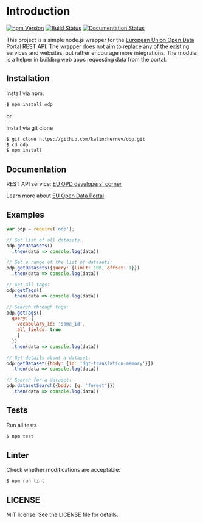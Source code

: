 # Introduction

[![npm Version](https://img.shields.io/github/issues/kalinchernev/odp.svg)](https://www.npmjs.com/package/odp)
[![Build Status](https://travis-ci.org/kalinchernev/odp.svg?branch=master)](https://travis-ci.org/kalinchernev/odp)
[![Documentation Status](http://inch-ci.org/github/kalinchernev/odp.svg?branch=master&style=flat)](http://inch-ci.org/github/kalinchernev/odp)

This project is a simple node.js wrapper for the [European Union Open Data Portal](http://data.europa.eu/euodp/en/data) REST API.
The wrapper does not aim to replace any of the existing services and websites, but rather encourage more integrations.
The module is a helper in building web apps requesting data from the portal.

## Installation

Install via npm.

```bash
$ npm install odp
```

or

Install via git clone

```bash
$ git clone https://github.com/kalinchernev/odp.git
$ cd odp
$ npm install
```

## Documentation

REST API service: [EU OPD developers' corner](http://data.europa.eu/euodp/en/developerscorner)

Learn more about [EU Open Data Portal](http://data.europa.eu/euodp/en/data)

## Examples

```javascript
var odp = require('odp');

// Get list of all datasets.
odp.getDatasets()
  .then(data => console.log(data))

// Get a range of the list of datasets:
odp.getDatasets({query: {limit: 100, offset: 1}})
  .then(data => console.log(data))

// Get all tags:
odp.getTags()
  .then(data => console.log(data))

// Search through tags:
odp.getTags({
  query: {
    vocabulary_id: 'some_id',
    all_fields: true
    }
  })
  .then(data => console.log(data))

// Get details about a dataset:
odp.getDataset({body: {id: 'dgt-translation-memory'}})
  .then(data => console.log(data))

// Search for a dataset:
odp.datasetSearch({body: {q: 'forest'}})
  .then(data => console.log(data))

```

## Tests

Run all tests

```bash
$ npm test
```

## Linter

Check whether modifications are acceptable:

```bash
$ npm run lint
```

## LICENSE

MIT license. See the LICENSE file for details.
